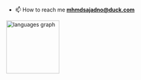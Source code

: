   - 📫 How to reach me **mhmdsajadno@duck.com**
<div align="left">
  <img src="https://github-readme-stats.vercel.app/api/top-langs?username=mhmdsajadno&locale=en&hide_title=false&layout=compact&card_width=320&langs_count=6&theme=github_dark&hide_border=true&order=2" height="140" alt="languages graph"  />
</div>


